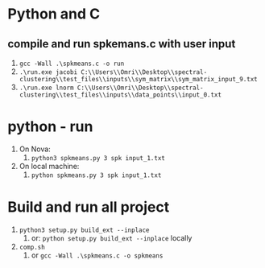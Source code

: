 # Python and C #

## compile and run spkemans.c with user input ##

1. `gcc -Wall .\spkmeans.c -o run `
2. `.\run.exe jacobi C:\\Users\\Omri\\Desktop\\spectral-clustering\\test_files\\inputs\\sym_matrix\\sym_matrix_input_9.txt`
3. `.\run.exe lnorm C:\\Users\\Omri\\Desktop\\spectral-clustering\\test_files\\inputs\\data_points\\input_0.txt`


# python - run #
1. On Nova:
   1. `python3 spkmeans.py 3 spk input_1.txt`
2. On local machine:
   1. `python spkmeans.py 3 spk input_1.txt`

# Build and run all project #
1. `python3 setup.py build_ext --inplace`
   1. or: `python setup.py build_ext --inplace` locally
2. `comp.sh`
   1. or `gcc -Wall .\spkmeans.c -o spkmeans`
